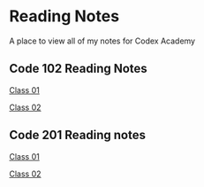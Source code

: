 # Reading Notes

A place to view all of my notes for Codex Academy

## Code 102 Reading Notes

[Class 01](code-102/class-01.md)

[Class 02](code-102/class-02.md)

## Code 201 Reading notes

[Class 01](code-201/class-01.md)

[Class 02](code-201/class-02.md)
